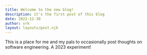 ```yaml
---
title: Welcome to the new blog!
description: it's the first post of this blog
date: 2022-12-30
author: vrk
layout: layouts/post.njk
---
```


This is a place for me and my pals to occasionally post thoughts on software engineering. A 2023 experiment!

